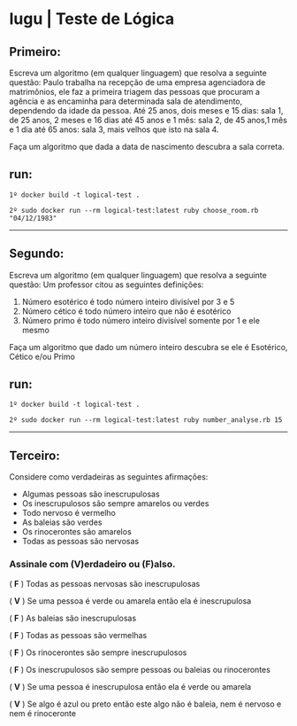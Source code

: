 # Iugu | Teste de Lógica

## Primeiro:

Escreva um algoritmo (em qualquer linguagem) que resolva a seguinte questão: Paulo trabalha na recepção de uma empresa agenciadora de matrimônios, ele faz a primeira triagem das pessoas que procuram a agência e as encaminha para determinada sala de atendimento, dependendo da idade da pessoa. Até 25 anos, dois meses e 15 dias: sala 1, de 25 anos, 2 meses e 16 dias até 45 anos e 1 mês: sala 2, de 45 anos,1 mês e 1 dia até 65 anos: sala 3, mais velhos que isto na sala 4.

Faça um algoritmo que dada a data de nascimento descubra a sala correta.

## run:

```
1º docker build -t logical-test .
```

```
2º sudo docker run --rm logical-test:latest ruby choose_room.rb "04/12/1983"
```

--------------------------------------------------------------------------------

## Segundo:

Escreva um algoritmo (em qualquer linguagem) que resolva a seguinte questão: Um professor citou as seguintes definições:

1. Número esotérico é todo número inteiro divisível por 3 e 5
2. Número cético é todo número inteiro que não é esotérico
3. Número primo é todo número inteiro divisível somente por 1 e ele mesmo

Faça um algoritmo que dado um número inteiro descubra se ele é Esotérico, Cético e/ou Primo

## run:

```
1º docker build -t logical-test .
```

```
2º sudo docker run --rm logical-test:latest ruby number_analyse.rb 15
```

--------------------------------------------------------------------------------

## Terceiro:

Considere como verdadeiras as seguintes afirmações:

- Algumas pessoas são inescrupulosas
- Os inescrupulosos são sempre amarelos ou verdes
- Todo nervoso é vermelho
- As baleias são verdes
- Os rinocerontes são amarelos
- Todas as pessoas são nervosas

### Assinale com (V)erdadeiro ou (F)also.

( **F** ) Todas as pessoas nervosas são inescrupulosas

( **V** ) Se uma pessoa é verde ou amarela então ela é inescrupulosa

( **F** ) As baleias são inescrupulosas

( **F** ) Todas as pessoas são vermelhas

( **F** ) Os rinocerontes são sempre inescrupulosos

( **F** ) Os inescrupulosos são sempre pessoas ou baleias ou rinocerontes

( **V** ) Se uma pessoa é inescrupulosa então ela é verde ou amarela

( **V** ) Se algo é azul ou preto então este algo não é baleia, nem é nervoso e nem é rinoceronte
